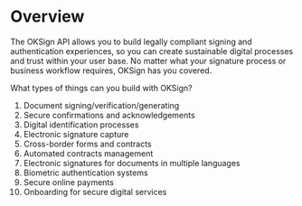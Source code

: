 # Overview

The OKSign API allows you to build legally compliant signing and authentication experiences, so you can create sustainable digital processes and trust within your user base. No matter what your signature process or business workflow requires, OKSign has you covered.

What types of things can you build with OKSign?

1. Document signing/verification/generating
2. Secure confirmations and acknowledgements
3. Digital identification processes
4. Electronic signature capture
5. Cross-border forms and contracts
6. Automated contracts management
7. Electronic signatures for documents in multiple languages
8. Biometric authentication systems
9. Secure online payments
10. Onboarding for secure digital services
